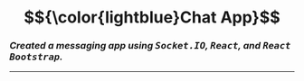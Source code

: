 <h1 align="center">
  $${\color{lightblue}Chat App}$$
</h1>

### *Created a messaging app using <kbd>Socket.IO</kbd>, <kbd>React</kbd>, and <kbd>React Bootstrap</kbd>.*
-----------------------------------------------------------------------------------------------------------------------------------------------------------
